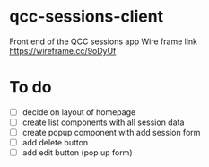 # qcc-sessions-client

Front end of the QCC sessions app
Wire frame link https://wireframe.cc/9oDyUf

# To do

- [ ] decide on layout of homepage
- [ ] create list components with all session data
- [ ] create popup component with add session form
- [ ] add delete button
- [ ] add edit button (pop up form)
